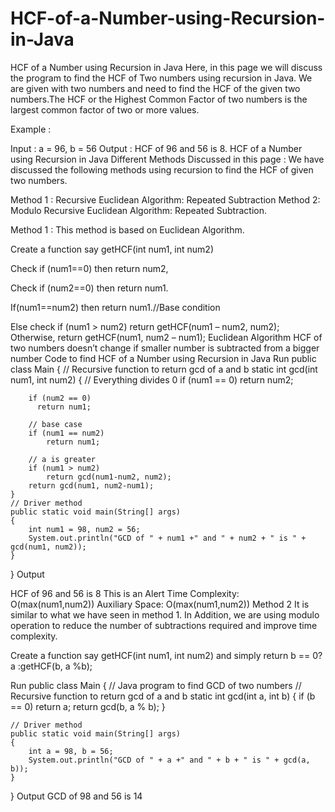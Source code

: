 # HCF-of-a-Number-using-Recursion-in-Java

HCF of a Number using Recursion in Java
Here, in this page we will discuss the program to find the HCF of Two numbers using recursion in Java. We are given with two numbers and need to find the HCF of the given two numbers.The HCF or the Highest Common Factor of two numbers is the largest common factor of two or more values.

Example :

Input : a = 96, b = 56
Output : HCF of 96 and 56 is 8.
HCF of a Number using Recursion in Java
Different Methods Discussed in this page :
We have discussed the following methods using recursion to find the HCF of given two numbers.

Method 1 : Recursive Euclidean Algorithm: Repeated Subtraction
Method 2: Modulo Recursive Euclidean Algorithm: Repeated Subtraction.
 
Method 1 :
This method is based on  Euclidean Algorithm.

Create a function say getHCF(int num1, int num2)

Check if (num1==0) then return num2,

Check if (num2==0) then return num1.

If(num1==num2) then return num1.//Base condition

Else check if (num1 > num2) return getHCF(num1 – num2, num2); Otherwise, return getHCF(num1, num2 – num1);
Euclidean Algorithm
HCF of two numbers doesn’t change if smaller number is subtracted from a bigger number
Code to find HCF of a Number using Recursion in Java
Run
public class Main
{
    // Recursive function to return gcd of a and b
    static int gcd(int num1, int num2)
    {
        // Everything divides 0
        if (num1 == 0)
          return num2;
          
        if (num2 == 0)
          return num1;

        // base case
        if (num1 == num2)
            return num1;
            
        // a is greater
        if (num1 > num2)
            return gcd(num1-num2, num2);
        return gcd(num1, num2-num1);
    }
    // Driver method
    public static void main(String[] args)
    {
        int num1 = 98, num2 = 56;
        System.out.println("GCD of " + num1 +" and " + num2 + " is " + gcd(num1, num2));
    }
}
Output

HCF of 96 and 56 is 8
This is an Alert
Time Complexity: O(max(num1,num2)) Auxiliary Space: O(max(num1,num2))
Method 2
It is similar to what we have seen in method 1. In Addition, we are using modulo operation to reduce the number of subtractions required and improve time complexity.

Create a function say getHCF(int num1, int num2) and simply
return b == 0? a :getHCF(b, a %b);

Run
public class Main
{
// Java program to find GCD of two numbers
    // Recursive function to return gcd of a and b
    static int gcd(int a, int b)
    {
    if (b == 0)
        return a;
    return gcd(b, a % b);
    }
    
    // Driver method
    public static void main(String[] args)
    {
        int a = 98, b = 56;
        System.out.println("GCD of " + a +" and " + b + " is " + gcd(a, b));
    }
}
Output
GCD of 98 and 56 is 14
